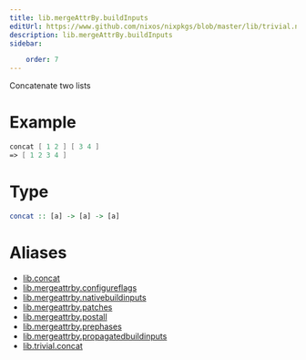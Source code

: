 ```yaml
---
title: lib.mergeAttrBy.buildInputs
editUrl: https://www.github.com/nixos/nixpkgs/blob/master/lib/trivial.nix#L111C12
description: lib.mergeAttrBy.buildInputs
sidebar:

    order: 7
---
```


Concatenate two lists

# Example

```nix
concat [ 1 2 ] [ 3 4 ]
=> [ 1 2 3 4 ]
```

# Type

```haskell
concat :: [a] -> [a] -> [a]
```


# Aliases

- [lib.concat](/nix-doc-comments/reference/lib/lib-concat)
- [lib.mergeattrby.configureflags](/nix-doc-comments/reference/lib/mergeattrby/lib-mergeattrby-configureflags)
- [lib.mergeattrby.nativebuildinputs](/nix-doc-comments/reference/lib/mergeattrby/lib-mergeattrby-nativebuildinputs)
- [lib.mergeattrby.patches](/nix-doc-comments/reference/lib/mergeattrby/lib-mergeattrby-patches)
- [lib.mergeattrby.postall](/nix-doc-comments/reference/lib/mergeattrby/lib-mergeattrby-postall)
- [lib.mergeattrby.prephases](/nix-doc-comments/reference/lib/mergeattrby/lib-mergeattrby-prephases)
- [lib.mergeattrby.propagatedbuildinputs](/nix-doc-comments/reference/lib/mergeattrby/lib-mergeattrby-propagatedbuildinputs)
- [lib.trivial.concat](/nix-doc-comments/reference/lib/trivial/lib-trivial-concat)


